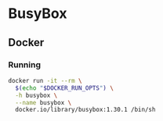 # BusyBox

## Docker

### Running

```sh
docker run -it --rm \
  $(echo "$DOCKER_RUN_OPTS") \
  -h busybox \
  --name busybox \
  docker.io/library/busybox:1.30.1 /bin/sh
```
